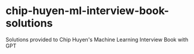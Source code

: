 # chip-huyen-ml-interview-book-solutions
Solutions provided to Chip Huyen's Machine Learning Interview Book with GPT
